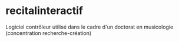 # recitalinteractif
Logiciel contrôleur utilisé dans le cadre d'un doctorat en musicologie (concentration recherche-création)
